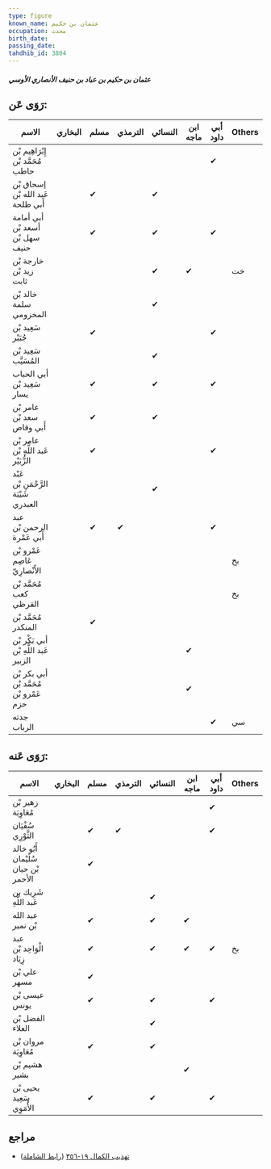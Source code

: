 ```yaml
---
type: figure
known_name: عثمان بن حكيم
occupation: محدث
birth_date:
passing_date:
tahdhib_id: 3804
---
```

##### عثمان بن حكيم بن عباد بن حنيف الأنصاري الأوسي

## رَوَى عَن:
| الاسم                                   | البخاري | مسلم | الترمذي | النسائي | ابن ماجه | أبي داود | Others |
| --------------------------------------- | ------- | ---- | ------- | ------- | -------- | -------- | ------ |
| إِبْرَاهِيم بْن مُحَمَّد بْن حاطب       |         |      |         |         |          | ✔        |        |
| إسحاق بْن عَبد الله بْن أَبي طلحة       |         | ✔    |         | ✔       |          |          |        |
| أبي أمامة أسعد بْن سهل بْن حنيف         |         | ✔    |         | ✔       |          | ✔        |        |
| خارجة بْن زيد بْن ثابت                  |         |      |         | ✔       | ✔        |          | خت     |
| خالد بْن سلمة المخزومي                  |         |      |         | ✔       |          |          |        |
| سَعِيد بْن جُبَيْر                      |         | ✔    |         |         |          | ✔        |        |
| سَعِيد بْن المُسَيَّب                   |         |      |         | ✔       |          |          |        |
| أبي الحباب سَعِيد بْن يسار              |         | ✔    |         | ✔       |          | ✔        |        |
| عامر بْن سعد بْن أَبي وقاص              |         | ✔    |         | ✔       |          |          |        |
| عامر بْن عَبد اللَّهِ بْن الزُّبَيْر    |         | ✔    |         |         |          | ✔        |        |
| عَبْد الرَّحْمَنِ بْن شَيْبَة العبدري   |         |      |         | ✔       |          |          |        |
| عبد الرحمن بْن أَبي عَمْرة              |         | ✔    | ✔       |         |          | ✔        |        |
| عَمْرو بْن عَاصِم الأَنْصارِيّ          |         |      |         |         |          |          | بخ     |
| مُحَمَّد بْن كعب القرظي                 |         |      |         |         |          |          | بخ     |
| مُحَمَّد بْن المنكدر                    |         | ✔    |         |         |          |          |        |
| أبي بَكْر بْن عَبد اللَّهِ بْن الزبير   |         |      |         |         | ✔        |          |        |
| أبي بكر بْن مُحَمَّد بْن عَمْرو بْن حزم |         |      |         |         | ✔        |          |        |
| جدته الرباب                             |         |      |         |         |          | ✔        | سي     |
## رَوَى عَنه:
| الاسم                                | البخاري | مسلم | الترمذي | النسائي | ابن ماجه | أبي داود | Others |
| ------------------------------------ | ------- | ---- | ------- | ------- | -------- | -------- | ------ |
| زهير بْن مُعَاوِيَة                  |         |      |         |         |          | ✔        |        |
| سُفْيَان الثَّوْرِي                  |         | ✔    | ✔       |         |          | ✔        |        |
| أَبُو خالد سُلَيْمان بْن حيان الأحمر |         | ✔    |         |         |          |          |        |
| شَرِيك بن عَبد اللَّهِ               |         |      |         | ✔       |          |          |        |
| عبد الله بْن نمير                    |         | ✔    |         | ✔       | ✔        |          |        |
| عبد الْوَاحِد بْن زِيَاد             |         | ✔    |         | ✔       | ✔        | ✔        | بخ     |
| علي بْن مسهر                         |         | ✔    |         |         |          |          |        |
| عيسى بْن يونس                        |         | ✔    |         | ✔       |          | ✔        |        |
| الفضل بْن العلاء                     |         |      |         | ✔       |          |          |        |
| مروان بْن مُعَاوِيَة                 |         | ✔    |         | ✔       |          |          |        |
| هشيم بْن بشير                        |         |      |         |         | ✔        |          |        |
| يحيى بْن سَعِيد الأُمَوِي            |         | ✔    |         | ✔       |          | ✔        |        |
## مراجع
- [تهذيب الكمال ١٩-٣٥٦](obsidian://open?vault=Tahdhib-al-Kamal&file=Figures/٣٨٠٤-عثمان%20بن%20حكيم%20بن%20عباد%20بن%20حنيف%20الأنصاري%20الأوسي) ([رابط الشاملة](https://shamela.ws/book/3722/9930))